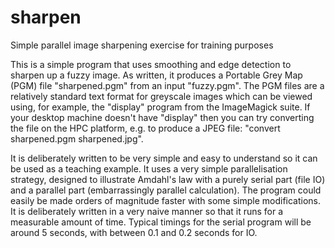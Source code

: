 # sharpen
Simple parallel image sharpening exercise for training purposes

This is a simple program that uses smoothing and edge detection to
sharpen up a fuzzy image. As written, it produces a Portable Grey Map
(PGM) file "sharpened.pgm" from an input "fuzzy.pgm". The PGM files
are a relatively standard text format for greyscale images which can
be viewed using, for example, the "display" program from the
ImageMagick suite. If your desktop machine doesn't have "display" then
you can try converting the file on the HPC platform, e.g. to produce a
JPEG file: "convert sharpened.pgm sharpened.jpg".

It is deliberately written to be very simple and easy to understand so
it can be used as a teaching example. It uses a very simple
parallelisation strategy, designed to illustrate Amdahl's law with a
purely serial part (file IO) and a parallel part (embarrassingly
parallel calculation). The program could easily be made orders of
magnitude faster with some simple modifications. It is deliberately
written in a very naive manner so that it runs for a measurable amount
of time. Typical timings for the serial program will be around 5
seconds, with between 0.1 and 0.2 seconds for IO.
